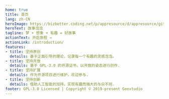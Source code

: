 ```yaml
---
home: true
title: 首页
lang: zh-CN
heroImage: https://bizbetter.coding.net/p/appresource/d/appresource/git/raw/master/images/talebubbles/bubbleidea.svg
heroText: 故事泡泡
tagline: 梦 + 想象 + 有趣 = 好故事
actionText: 开启旅程 →
actionLink: /introduction/
features:
- title: 坚持原创
  details: 基于正面引导的理论，记录每一个有趣的灵感泡泡。
- title: 坚持开放
  details: 基于 GPL-3.0 的开源证书，以开放的姿态进行创作.
- title: 坚持扩展
  details: 作为开源项目进行维护，欢迎参与.
- title: 坚持创新
  details: 借助人工智能的加持，实现有趣而强大的与众不同.  
footer: GPL-3.0 Licensed | Copyright © 2019-present Geextudio
---
```


